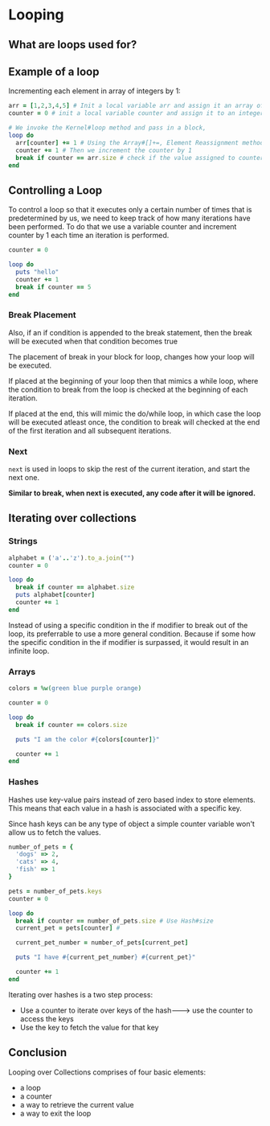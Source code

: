 # Looping

## What are loops used for?


## Example of a loop

Incrementing each element in array of integers by 1:

```ruby
arr = [1,2,3,4,5] # Init a local variable arr and assign it an array of integers
counter = 0 # init a local variable counter and assign it to an integer 0, this will used as the index to access elements in the array

# We invoke the Kernel#loop method and pass in a block,
loop do
  arr[counter] += 1 # Using the Array#[]+=, Element Reassignment method, we increment the integer at index counter by 1
  counter += 1 # Then we increment the counter by 1
  break if counter == arr.size # check if the value assigned to counter has reached the size of the array which is 1 more than the last index in the given array, if it is we break from the loop
end
```
## Controlling a Loop

To control a loop so that it executes only a certain number of times that is predetermined by us, we need to keep track of how many iterations have been performed. To do that we use a variable counter and increment counter by 1 each time an iteration is performed.

```ruby
counter = 0

loop do 
  puts "hello"
  counter += 1
  break if counter == 5
end

```

### Break Placement

Also, if an if condition is appended to the break statement, then the break will be executed when that condition becomes true

The placement of break in your block for loop, changes how your loop will be executed.

If placed at the beginning of your loop then that mimics a while loop, where the condition to break from the loop is checked at the beginning of each iteration.

If placed at the end, this will mimic the do/while loop, in which case the loop will be executed atleast once, the condition to break will checked at the end of the first iteration and all subsequent iterations.

### Next

`next` is used in loops to skip the rest of the current iteration, and start the next one.


**Similar to break, when next is executed, any code after it will be ignored.**

## Iterating over collections

### Strings

```ruby
alphabet = ('a'..'z').to_a.join("")
counter = 0

loop do 
  break if counter == alphabet.size
  puts alphabet[counter]
  counter += 1
end
```

Instead of using a specific condition in the if modifier to break out of the loop, its preferrable to use a more general condition. Because if some how the specific condition in the if modifier is surpassed, it would result in an infinite loop.

### Arrays

```ruby
colors = %w(green blue purple orange)

counter = 0

loop do
  break if counter == colors.size

  puts "I am the color #{colors[counter]}"

  counter += 1
end
```

### Hashes

Hashes use key-value pairs instead of zero based index to store elements. This means that each value in a hash is associated with a specific key.

Since hash keys can be any type of object a simple counter variable won't allow us to fetch the values.

```ruby
number_of_pets = {
  'dogs' => 2,
  'cats' => 4,
  'fish' => 1
}

pets = number_of_pets.keys
counter = 0

loop do
  break if counter == number_of_pets.size # Use Hash#size
  current_pet = pets[counter] # 

  current_pet_number = number_of_pets[current_pet]

  puts "I have #{current_pet_number} #{current_pet}"

  counter += 1
end
```

Iterating over hashes is a two step process:
- Use a counter to iterate over keys of the hash---> use the counter to access the keys
- Use the key to fetch the value for that key


## Conclusion

Looping over Collections comprises of four basic elements:

- a loop
- a counter
- a way to retrieve the current value
- a way to exit the loop